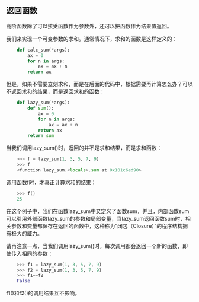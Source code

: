 ## 返回函数
高阶函数除了可以接受函数作为参数外，还可以把函数作为结果值返回。

我们来实现一个可变参数的求和。通常情况下，求和的函数是这样定义的：
```python
    def calc_sum(*args):
        ax = 0
        for n in args:
            ax = ax + n
        return ax
```
但是，如果不需要立刻求和，而是在后面的代码中，根据需要再计算怎么办？可以不返回求和的结果，而是返回求和的函数：
```python
    def lazy_sum(*args):
        def sum():
            ax = 0
            for n in args:
                ax = ax + n
            return ax
        return sum
```
当我们调用lazy_sum()时，返回的并不是求和结果，而是求和函数：
```python
    >>> f = lazy_sum(1, 3, 5, 7, 9)
    >>> f
    <function lazy_sum.<locals>.sum at 0x101c6ed90>
```
调用函数f时，才真正计算求和的结果：
```python
    >>> f()
    25
```
在这个例子中，我们在函数lazy_sum中又定义了函数sum，并且，内部函数sum可以引用外部函数lazy_sum的参数和局部变量，当lazy_sum返回函数sum时，相关参数和变量都保存在返回的函数中，这种称为“闭包（Closure）”的程序结构拥有极大的威力。

请再注意一点，当我们调用lazy_sum()时，每次调用都会返回一个新的函数，即使传入相同的参数：
```python
    >>> f1 = lazy_sum(1, 3, 5, 7, 9)
    >>> f2 = lazy_sum(1, 3, 5, 7, 9)
    >>> f1==f2
    False
```
f1()和f2()的调用结果互不影响。







